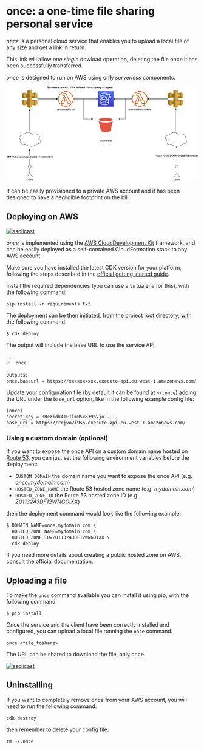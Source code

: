 # once: a one-time file sharing personal service

*once* is a personal cloud service that enables you to upload a local file of any size and get a link in return.

This link will allow *one single* dowload operation, deleting the file once it has been successfully transferred.

*once* is designed to run on AWS using only *serverless* components.

![Architecture diagram](once_architecture.png)

It can be easily provisioned to a private AWS account and it has been designed to have a negligible footprint on the bill.

## Deploying on AWS

[![asciicast](https://asciinema.org/a/338371.svg)](https://asciinema.org/a/338371)

*once* is implemented using the [AWS CloudDevelopment Kit](https://docs.aws.amazon.com/cdk/) framework, and can be easily deployed as a self-contained CloudFormation stack to any AWS account.

Make sure you have installed the latest CDK version for your platform, following the steps described in the [official getting started guide](https://docs.aws.amazon.com/cdk/latest/guide/getting_started.html).

Install the required dependencies (you can use a virtualenv for this), with the following command:

    pip install -r requirements.txt

The deployment can be then initiated, from the project root directory, with the following command:

    $ cdk deploy

The output will include the base URL to use the service API.

    ...
    ✅  once

    Outputs:
    once.baseurl = https://xxxxxxxxxx.execute-api.eu-west-1.amazonaws.com/

Update your configuration file (by default it can be found at `~/.once`) adding the URL
under the `base_url` option, like in the following example config file:

    [once]
    secret_key = RBeXidk41E1lmB5x839sVjo.....
    base_url = https://rrjvo2i9s5.execute-api.eu-west-1.amazonaws.com/

### Using a custom domain (optional)

If you want to expose the once API on a custom domain name hosted on 
[Route 53](https://aws.amazon.com/route53/), you can just set the following environment variables before the deployment:

- `CUSTOM_DOMAIN` the domain name you want to expose the once API (e.g. _once.mydomain.com_)
- `HOSTED_ZONE_NAME` the Route 53 hosted zone name (e.g. _mydomain.com_)
- `HOSTED_ZONE_ID` the Route 53 hosted zone ID (e.g. _Z0113243DF12WNGOIXX_)


then the deployment command would look like the following example:

    $ DOMAIN_NAME=once.mydomain.com \
      HOSTED_ZONE_NAME=mydomain.com \
      HOSTED_ZONE_ID=Z0113243DF12WNGOIXX \
      cdk deploy

If you need more details about creating a public hosted zone on AWS, consult the [official documentation](https://docs.aws.amazon.com/Route53/latest/DeveloperGuide/CreatingHostedZone.html).

## Uploading a file

To make the `once` command available you can install it using pip, with the following command:

    $ pip install .

Once the service and the client have been correctly installed and configured, you can upload a local file running the `once` command.

    once <file_toshare>

The URL can be shared to download the file, only once.

[![asciicast](https://asciinema.org/a/338383.svg)](https://asciinema.org/a/338383)

## Uninstalling

If you want to completely remove *once* from your AWS account, you will need to run the following command:

    cdk destroy

then remember to delete your config file:

    rm ~/.once
